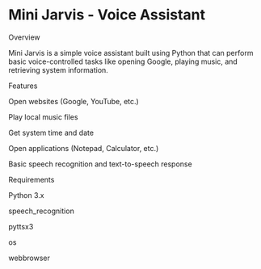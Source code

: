 # Mini Jarvis - Voice Assistant

Overview

Mini Jarvis is a simple voice assistant built using Python that can perform basic voice-controlled tasks like opening Google, playing music, and retrieving system information.

Features

Open websites (Google, YouTube, etc.)

Play local music files

Get system time and date

Open applications (Notepad, Calculator, etc.)

Basic speech recognition and text-to-speech response

Requirements

Python 3.x

speech_recognition

pyttsx3

os

webbrowser
